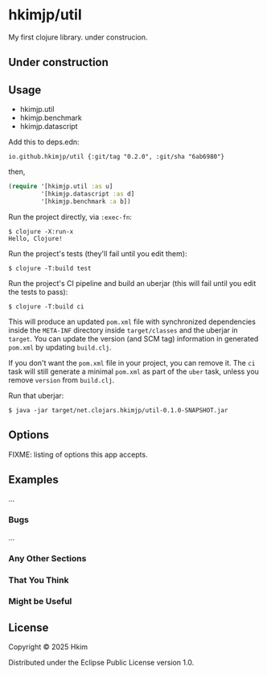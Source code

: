 # hkimjp/util

My first clojure library. under construcion.

## Under construction

## Usage

* hkimjp.util
* hkimjp.benchmark
* hkimjp.datascript

Add this to deps.edn:

    io.github.hkimjp/util {:git/tag "0.2.0", :git/sha "6ab6980"}

then,

```clojure
(require '[hkimjp.util :as u]
         '[hkimjp.datascript :as d]
         '[hkimjp.benchmark :a b])
```

Run the project directly, via `:exec-fn`:

    $ clojure -X:run-x
    Hello, Clojure!

Run the project's tests (they'll fail until you edit them):

    $ clojure -T:build test

Run the project's CI pipeline and build an uberjar (this will fail until you edit the tests to pass):

    $ clojure -T:build ci

This will produce an updated `pom.xml` file with synchronized dependencies inside the `META-INF`
directory inside `target/classes` and the uberjar in `target`. You can update the version (and SCM tag)
information in generated `pom.xml` by updating `build.clj`.

If you don't want the `pom.xml` file in your project, you can remove it. The `ci` task will
still generate a minimal `pom.xml` as part of the `uber` task, unless you remove `version`
from `build.clj`.

Run that uberjar:

    $ java -jar target/net.clojars.hkimjp/util-0.1.0-SNAPSHOT.jar

## Options

FIXME: listing of options this app accepts.

## Examples

...

### Bugs

...

### Any Other Sections
### That You Think
### Might be Useful

## License

Copyright © 2025 Hkim

Distributed under the Eclipse Public License version 1.0.
